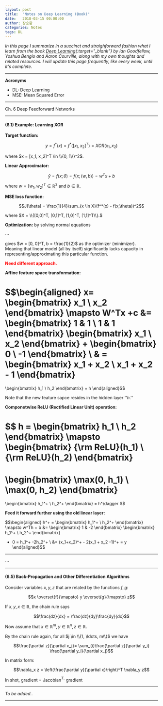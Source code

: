 ```yaml
---
layout: post
title:  "Notes on Deep Learning (Book)"
date:   2018-03-15 00:00:00
author: 장승환
categories: Notes
tags: DL
---
```


*In this page I summarize in a succinct and straighforward fashion what I learn from the book [Deep Learning](http://www.deeplearningbook.org/lecture_slides.html){:target="_blank"} by Ian Goodfellow, Yoshua Bengio and Aaron Courville, along with my own thoughts and related resources.*
*I will update this page frequently, like every week, until it's complete.*

---
 
**Acronyms**
* DL: Deep Learning
* MSE: Mean Squared Error

---

Ch. 6 Deep Feedforward Networks

---

#### (6.1) Example: Learning XOR

**Target function:**

$$y = f^*(x) = f^*([x_1, x_2]^T) = XOR(x_1, x_2)$$

where $x = [x_1, x_2]^T \in \\{0, 1\\}^2$.

**Linear Approximator:**

$$\hat{y} = f(x; \theta) = f(x; (w, b)) = w^Tx + b$$  

where $w = [w_1, w_2]^T \in \mathbb{R}^2$ and $b \in \mathbb{R}$.

**MSE loss function:**

$$J(\theta) = \frac{1}{4}\sum_{x \in X}(f^*(x) - f(x;\theta))^2$$

where $X = \\{[0,0]^T, [0,1]^T, [1,0]^T, [1,1]^T\\}.$

**Optimization:** by solving normal equations

$\cdots$

gives $w = [0, 0]^T, b = \frac{1}{2}$ as the optimizer (minimizer).  
Meaning that linear model (all by itself) significantly lacks capacity in representing/approximating this particular function.

<span style="color:red">**Need different approach.**</span>

**Affine feature space transformation:**

$$\begin{aligned}
x= 
\begin{bmatrix}
x_1  \\
x_2
\end{bmatrix}
\mapsto
W^Tx +c &= 
\begin{bmatrix}
1 & 1 \\
1 & 1
\end{bmatrix} 
\begin{bmatrix}
x_1  \\
x_2
\end{bmatrix}
+
\begin{bmatrix}
0  \\
-1
\end{bmatrix} \\
& =
\begin{bmatrix}
x_1 + x_2   \\
x_1 + x_2 - 1
\end{bmatrix}
=
\begin{bmatrix}
h_1  \\
h_2
\end{bmatrix}
= h
\end{aligned}$$

Note that the new feature sapce resides in the hidden layer ''$h$.''

**Componetwise ReLU (Rectified Linear Unit) operation:**

$$
h =
\begin{bmatrix}
h_1  \\
h_2
\end{bmatrix}
\mapsto
\begin{bmatrix}
{\rm ReLU}(h_1)  \\
{\rm ReLU}(h_2)
\end{bmatrix}
=
\begin{bmatrix}
\max(0, h_1)  \\
\max(0, h_2)
\end{bmatrix}
= 
\begin{bmatrix}
h_1^+ \\
h_2^+
\end{bmatrix}
= h^\dagger
$$

**Feed it forward further using the old linear layer:**

$$\begin{aligned}
h^+ =
\begin{bmatrix}
h_1^+ \\
h_2^+
\end{bmatrix}
\mapsto 
w^Th + b &= 
\begin{bmatrix}
1 & -2
\end{bmatrix}
\begin{bmatrix}
h_1^+ \\
h_2^+
\end{bmatrix}
+ 0 
= h_1^+ -2h_2^+ \\
&= (x_1+x_2)^+ - 2(x_1 + x_2 -1)^+ = y
\end{aligned}$$

---

$\cdots$

---

#### (6.5) Back-Propagation and Other Differentiation Algorithms

Consider variables $x, y, z$ that are related by the functions $f, g$:

$$x \overset{f}{\mapsto} y \overset{g}{\mapsto} z$$

If $x, y, x \in \mathbb{R}$, the chain rule says

$$\frac{dz}{dx} = \frac{dz}{dy}\frac{dy}{dx}$$

Now assume that $x \in \mathbb{R}^m, y \in \mathbb{R}^n, z \in \mathbb{R}$.

By the chain rule again, for all $j \in \\{1, \ldots, m\\}$ we have

$$\frac{\partial z}{\partial x_j}= \sum_{i}\frac{\partial z}{\partial y_i} \frac{\partial y_i}{\partial x_j}$$

In matrix form:

$$\nabla_x z = \left(\frac{\partial y}{\partial x}\right)^T \nabla_y z$$

In shot, gradient $=$ Jacobian$^T\cdot$ gradient 


---

$$ $$

*To be added..*

---


